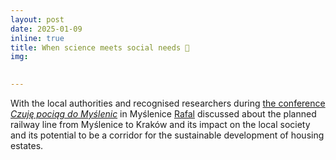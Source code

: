 ```yaml
---
layout: post
date: 2025-01-09
inline: true
title: When science meets social needs 🤝
img: 

     
---
```

With the local authorities and recognised researchers during [the conference _Czuję pociąg do Myślenic_](https://myslenice.pl/pro_myslenice/zasoby/galerie/dsc-9608.jpg) in Myślenice [Rafal](https://www.rafalkucharskilab.pl/research/rafal_kucharski/) discussed about the planned railway line from Myślenice to Kraków and its impact on the local society and its potential to be a corridor for the sustainable development of housing estates. 
